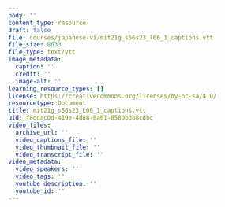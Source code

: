 ```yaml
---
body: ''
content_type: resource
draft: false
file: courses/japanese-vi/mit21g_s56s23_l06_1_captions.vtt
file_size: 8633
file_type: text/vtt
image_metadata:
  caption: ''
  credit: ''
  image-alt: ''
learning_resource_types: []
license: https://creativecommons.org/licenses/by-nc-sa/4.0/
resourcetype: Document
title: mit21g_s56s23_L06_1_captions.vtt
uid: f8ddac0d-419e-4d88-8a61-8580b3b8cdbc
video_files:
  archive_url: ''
  video_captions_file: ''
  video_thumbnail_file: ''
  video_transcript_file: ''
video_metadata:
  video_speakers: ''
  video_tags: ''
  youtube_description: ''
  youtube_id: ''
---
```

